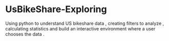 # UsBikeShare-Exploring
Using python to understand  US bikeshare data , creating filters to analyze ,  calculating statistics and build an interactive environment where a user chooses the data .


